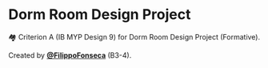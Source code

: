 #  Dorm Room Design Project

🏘 Criterion A (IB MYP Design 9) for Dorm Room Design Project (Formative).

Created by [**@FilippoFonseca**](https://twitter.com/FilippoFonseca) (B3-4).
